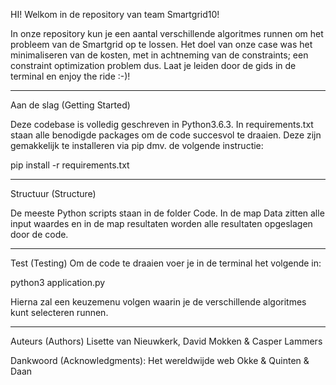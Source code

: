 HI! Welkom in de repository van team Smartgrid10!

In onze repository kun je een aantal verschillende algoritmes runnen om het probleem van de Smartgrid op te lossen. Het doel van onze case was het minimaliseren van de kosten, met in achtneming van de constraints; een constraint optimization problem dus. Laat je leiden door de gids in de terminal en enjoy the ride :-)!

----------------------------------------------------------------------------------
Aan de slag (Getting Started)

Deze codebase is volledig geschreven in Python3.6.3. In requirements.txt staan alle benodigde packages om de code succesvol te draaien. Deze zijn gemakkelijk te installeren via pip dmv. de volgende instructie:

pip install -r requirements.txt

----------------------------------------------------------------------------------
Structuur (Structure)

De meeste Python scripts staan in de folder Code. In de map Data zitten alle input waardes en in de map resultaten worden alle resultaten opgeslagen door de code.

----------------------------------------------------------------------------------
Test (Testing)
Om de code te draaien voer je in de terminal het volgende in:

python3 application.py

Hierna zal een keuzemenu volgen waarin je de verschillende algoritmes kunt selecteren runnen.

----------------------------------------------------------------------------------
Auteurs (Authors)
Lisette van Nieuwkerk, David Mokken & Casper Lammers

Dankwoord (Acknowledgments):
Het wereldwijde web
Okke & Quinten & Daan 
